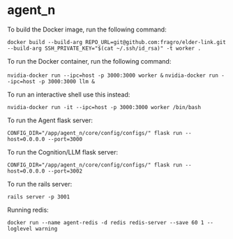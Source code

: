 # agent_n

To build the Docker image, run the following command:

```docker build --build-arg REPO_URL=git@github.com:fragro/elder-link.git  --build-arg SSH_PRIVATE_KEY="$(cat ~/.ssh/id_rsa)" -t worker .```

To run the Docker container, run the following command:

```nvidia-docker run --ipc=host -p 3000:3000 worker &```
```nvidia-docker run --ipc=host -p 3000:3000 llm &```

To run an interactive shell use this instead:

```nvidia-docker run -it --ipc=host -p 3000:3000 worker /bin/bash```

To run the Agent flask server:

```CONFIG_DIR="/app/agent_n/core/config/configs/" flask run --host=0.0.0.0 --port=3000```


To run the Cognition/LLM flask server:

```CONFIG_DIR="/app/agent_n/core/config/configs/" flask run --host=0.0.0.0 --port=3002```


To run the rails server:

```rails server -p 3001```

Running redis:

```docker run --name agent-redis -d redis redis-server --save 60 1 --loglevel warning```

